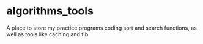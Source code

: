 # algorithms_tools
A place to store my practice programs coding sort and search functions, as well as tools like caching and fib
